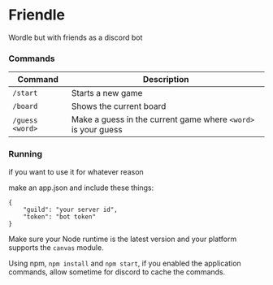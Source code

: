 # Friendle
Wordle but with friends as a discord bot

### **Commands**
| Command | Description | 
|-|-|
| `/start` | Starts a new game |
| `/board`| Shows the current board |
| `/guess <word>` | Make a guess in the current game where `<word>` is your guess |

### **Running**

if you want to use it for whatever reason

make an app.json and include these things:
```
{
    "guild": "your server id",
    "token": "bot token"
}
```
Make sure your Node runtime is the latest version and your platform supports the `canvas` module.

Using npm, `npm install` and `npm start`, if you enabled the application commands, allow sometime for discord to cache the commands.